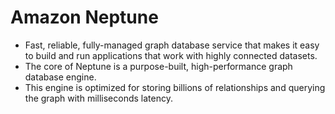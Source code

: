 # Amazon Neptune

- Fast, reliable, fully-managed graph database service that makes it easy to build and run applications that work with highly connected datasets.
- The core of Neptune is a purpose-built, high-performance graph database engine.
- This engine is optimized for storing billions of relationships and querying the graph with milliseconds latency.